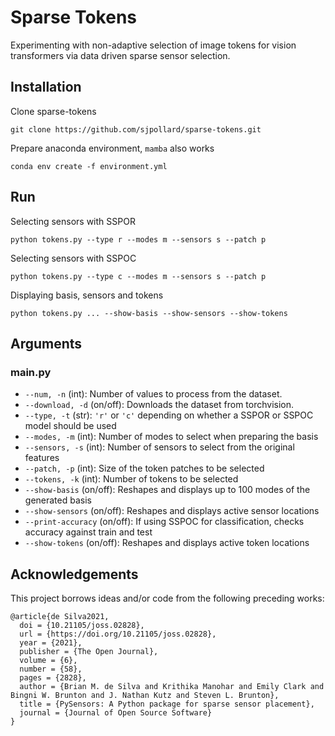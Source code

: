 # Sparse Tokens

Experimenting with non-adaptive selection of image tokens for vision transformers via data driven sparse sensor selection.

## Installation

Clone sparse-tokens

```
git clone https://github.com/sjpollard/sparse-tokens.git
```

Prepare anaconda environment, `mamba` also works

```
conda env create -f environment.yml
```

## Run

Selecting sensors with SSPOR

```
python tokens.py --type r --modes m --sensors s --patch p
```

Selecting sensors with SSPOC

```
python tokens.py --type c --modes m --sensors s --patch p
```

Displaying basis, sensors and tokens

```
python tokens.py ... --show-basis --show-sensors --show-tokens
```

## Arguments

### main.py

- `--num, -n` (int): Number of values to process from the dataset.
- `--download, -d` (on/off): Downloads the dataset from torchvision.
- `--type, -t` (str): `'r'` or `'c'` depending on whether a SSPOR or SSPOC model should be used
- `--modes, -m` (int): Number of modes to select when preparing the basis
- `--sensors, -s` (int): Number of sensors to select from the original features
- `--patch, -p` (int): Size of the token patches to be selected
- `--tokens, -k` (int): Number of tokens to be selected
- `--show-basis` (on/off): Reshapes and displays up to 100 modes of the generated basis
- `--show-sensors` (on/off): Reshapes and displays active sensor locations
- `--print-accuracy` (on/off): If using SSPOC for classification, checks accuracy against train and test
- `--show-tokens` (on/off): Reshapes and displays active token locations

## Acknowledgements
This project borrows ideas and/or code from the following preceding works:

```
@article{de Silva2021,
  doi = {10.21105/joss.02828},
  url = {https://doi.org/10.21105/joss.02828},
  year = {2021},
  publisher = {The Open Journal},
  volume = {6},
  number = {58},
  pages = {2828},
  author = {Brian M. de Silva and Krithika Manohar and Emily Clark and Bingni W. Brunton and J. Nathan Kutz and Steven L. Brunton},
  title = {PySensors: A Python package for sparse sensor placement},
  journal = {Journal of Open Source Software}
}
```